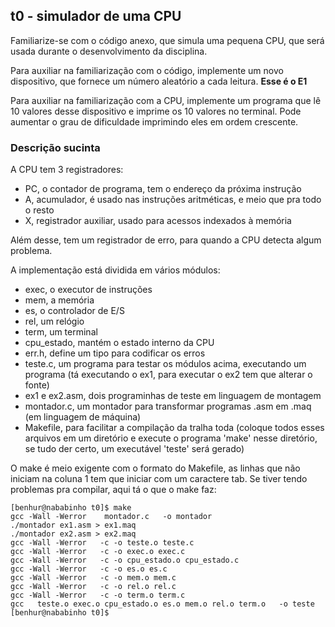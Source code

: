 ## t0 - simulador de uma CPU

Familiarize-se com o código anexo, que simula uma pequena CPU, que será usada durante o desenvolvimento da disciplina.

Para auxiliar na familiarização com o código, implemente um novo dispositivo, que fornece um número aleatório a cada leitura. **Esse é o E1**

Para auxiliar na familiarização com a CPU, implemente um programa que lê 10 valores desse dispositivo e imprime os 10 valores no terminal. Pode aumentar o grau de dificuldade imprimindo eles em ordem crescente.

### Descrição sucinta

A CPU tem 3 registradores:
- PC, o contador de programa, tem o endereço da próxima instrução
- A, acumulador, é usado nas instruções aritméticas, e meio que pra todo o resto
- X, registrador auxiliar, usado para acessos indexados à memória

Além desse, tem um registrador de erro, para quando a CPU detecta algum problema.

A implementação está dividida em vários módulos:
- exec, o executor de instruções
- mem, a memória
- es, o controlador de E/S
- rel, um relógio
- term, um terminal
- cpu_estado, mantém o estado interno da CPU
- err.h, define um tipo para codificar os erros
- teste.c, um programa para testar os módulos acima, executando um programa (tá executando o ex1, para executar o ex2 tem que alterar o fonte)
- ex1 e ex2.asm, dois programinhas de teste em linguagem de montagem
- montador.c, um montador para transformar programas .asm em .maq (em linguagem de máquina)
- Makefile, para facilitar a compilação da tralha toda (coloque todos esses arquivos em um diretório e execute o programa 'make' nesse diretório, se tudo der certo, um executável 'teste' será gerado)

O make é meio exigente com o formato do Makefile, as linhas que não iniciam na coluna 1 tem que iniciar com um caractere tab.
Se tiver tendo problemas pra compilar, aqui tá o que o make faz:
```
[benhur@nababinho t0]$ make
gcc -Wall -Werror    montador.c   -o montador
./montador ex1.asm > ex1.maq
./montador ex2.asm > ex2.maq
gcc -Wall -Werror   -c -o teste.o teste.c
gcc -Wall -Werror   -c -o exec.o exec.c
gcc -Wall -Werror   -c -o cpu_estado.o cpu_estado.c
gcc -Wall -Werror   -c -o es.o es.c
gcc -Wall -Werror   -c -o mem.o mem.c
gcc -Wall -Werror   -c -o rel.o rel.c
gcc -Wall -Werror   -c -o term.o term.c
gcc   teste.o exec.o cpu_estado.o es.o mem.o rel.o term.o   -o teste
[benhur@nababinho t0]$ 
```

